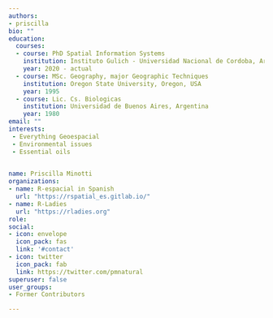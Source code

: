 ```yaml
---
authors:
- priscilla
bio: ""
education:
  courses:
  - course: PhD Spatial Information Systems
    institution: Instituto Gulich - Universidad Nacional de Cordoba, Argentina
    year: 2020 - actual
  - course: MSc. Geography, major Geographic Techniques
    institution: Oregon State University, Oregon, USA
    year: 1995
  - course: Lic. Cs. Biologicas
    institution: Universidad de Buenos Aires, Argentina
    year: 1980
email: ""
interests:
 - Everything Geoespacial
 - Environmental issues
 - Essential oils
 

name: Priscilla Minotti
organizations:
- name: R-espacial in Spanish 
  url: "https://rspatial_es.gitlab.io/"
- name: R-Ladies
  url: "https://rladies.org"
role: 
social:
- icon: envelope
  icon_pack: fas
  link: '#contact'
- icon: twitter
  icon_pack: fab
  link: https://twitter.com/pmnatural
superuser: false
user_groups:
- Former Contributors

---
```


